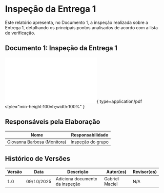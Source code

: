 # Inspeção da Entrega 1

Este relatório apresenta, no Documento 1, a inspeção realizada sobre a Entrega 1, detalhando os principais pontos analisados de acordo com a lista de verificação.

## Documento 1: Inspeção da Entrega 1

![Documento de Inspeção](./pdfs/inspec_01.pdf){ type=application/pdf style="min-height:100vh;width:100%" }

## Responsáveis pela Elaboração

| Nome            | Responsabilidade              |
|-----------------|-------------------------------|
| Giovanna Barbosa (Monitora) | Inspeção do grupo |

##  Histórico de Versões

| Versão | Data       | Descrição                                           | Autor(es)       | Revisor(es) |
|--------|------------|-----------------------------------------------------|-----------------|-------------|
| 1.0    | 09/10/2025 | Adiciona documento da inspeção | Gabriel Maciel | N/A |

